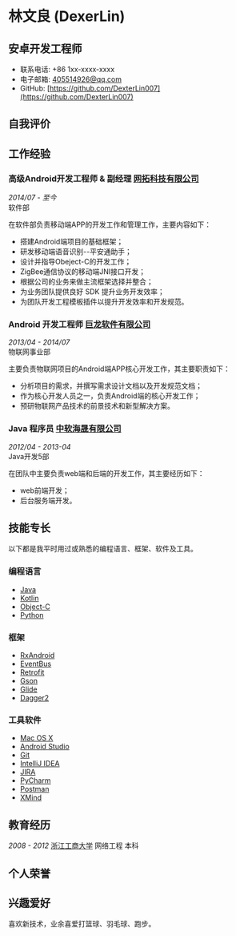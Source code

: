 # 林文良 (DexerLin)

## 安卓开发工程师

- 联系电话: +86 1xx-xxxx-xxxx
- 电子邮箱: [405514926@qq.com](405514926@qq.com)
- GitHub: [https://github.com/DexterLin007](https://github.com/DexterLin007)


## 自我评价




## 工作经验

### **高级Android开发工程师 & 副经理** [网拓科技有限公司](http://www.win-too.com)

*2014/07 - 至今*   
软件部

在软件部负责移动端APP的开发工作和管理工作，主要内容如下：

* 搭建Android端项目的基础框架；
* 研发移动端语音识别--平安通助手；
* 设计并指导Obeject-C的开发工作；
* ZigBee通信协议的移动端JNI接口开发；
* 根据公司的业务来做主流框架选择并整合；
* 为业务团队提供良好 SDK 提升业务开发效率；
* 为团队开发工程模板插件以提升开发效率和开发规范。


### **Android 开发工程师** [巨龙软件有限公司](http://www.dragonsoft.com.cn/)

*2013/04 - 2014/07*  
物联网事业部

主要负责物联网项目的Android端APP核心开发工作，其主要职责如下：

* 分析项目的需求，并撰写需求设计文档以及开发规范文档；
* 作为核心开发人员之一，负责Android端的核心开发工作；
* 预研物联网产品技术的前景技术和新型解决方案。

### **Java 程序员** [中软海晟有限公司](http://www.hsit.com.cn)


*2012/04 - 2013-04*  
Java开发5部

在团队中主要负责web端和后端的开发工作，其主要经历如下：

* web前端开发；
* 后台服务端开发。


## 技能专长

以下都是我平时用过或熟悉的编程语言、框架、软件及工具。

### 编程语言

- [Java](https://www.java.com)
- [Kotlin](http://kotlinlang.org)
- [Object-C](http://kotlinlang.org)
- [Python](https://www.python.org)


### 框架

- [RxAndroid](https://github.com/ReactiveX/RxAndroid)
- [EventBus](https://github.com/greenrobot/EventBus)
- [Retrofit](https://github.com/square/retrofit)
- [Gson](https://github.com/google/gson)
- [Glide](https://github.com/bumptech/glide)
- [Dagger2](https://github.com/google/dagger)


### 工具软件

- [Mac OS X](http://apple.com/macosx)
- [Android Studio](https://developer.android.com/studio/index.html?hl=zh-cn)
- [Git](https://git-scm.com)
- [IntelliJ IDEA](https://www.jetbrains.com/idea)
- [JIRA](https://www.atlassian.com/software/jira)
- [PyCharm](https://www.jetbrains.com/pycharm)
- [Postman](https://www.getpostman.com)
- [XMind](https://www.xmind.cn)


## 教育经历

*2008 - 2012* [浙江工商大学](http://www.hzic.edu.cn/) 网络工程 本科


## 个人荣誉


## 兴趣爱好

喜欢新技术，业余喜爱打篮球、羽毛球、跑步。
